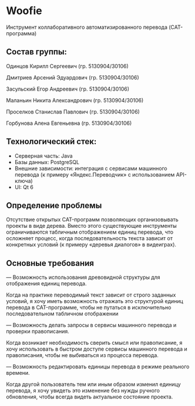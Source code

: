 # Woofie
Инструмент коллаборативного автоматизированного перевода (CAT-программа)

## Состав группы:
Одинцов Кирилл Сергеевич (гр. 5130904/30106)

Дмитриев Арсений Эдуардович (гр. 5130904/30106)

Засульский Егор Андреевич (гр. 5130904/30106)

Маланьин Никита Александрович (гр. 5130904/30106)

Проселков Станислав Павлович (гр. 5130904/30106)

Горбунова Алена Евгеньевна (гр. 5130904/30106)

## Технологический стек:
- Серверная часть: Java
- Базы данных: PostgreSQL
- Внешние зависимости: интеграция с сервисами машинного перевода (к примеру «Яндекс.Переводчик» с использованием API-ключа)
- UI: Qt 6

## Определение проблемы

Отсутствие открытых CAT-программ позволяющих организовывать проекты в виде дерева. Вместо этого существующие инструменты ограничиваются табличным отображением единиц перевода, что осложняет процесс, когда последовательность текста зависит от конкретных условий (к примеру «деревья диалогов» в видеиграх).

## Основные требования
— Возможность использования древовидной структуры для отображения единиц перевода.

Когда на практике переводимый текст зависит от строго заданных условий, я хочу иметь возможность отражать это структурой единиц перевода в CAT-программе, чтобы не путаться в исключительно последовательном табличном отображении

— Возможность делать запросы в сервисы машинного перевода и проверки правописания.

Когда возникает необходимость сверить смысл или правописание, я хочу использовать в быстром доступе сервисы машинного перевода и правописания, чтобы не выбиваться из процесса перевода.

— Возможность редактировать единицы перевода в режиме реального времени.

Когда другой пользователь тем или иным образом изменил единицу перевода, я хочу увидеть это изменение без нужды ручного обновления, чтобы всегда видеть актуальное состояние проекта.
